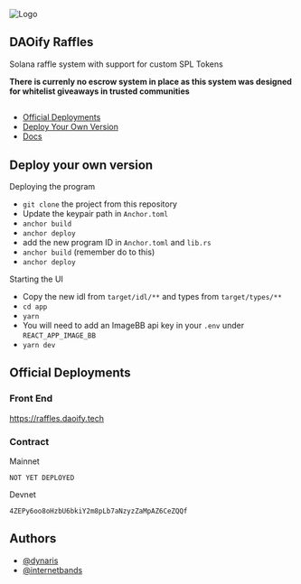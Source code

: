 
![Logo](https://i.ibb.co/8PmGQ5J/daoify-logo.png)


## DAOify Raffles

Solana raffle system with support for custom SPL Tokens

**There is currenly no escrow system in place as this system was designed for whitelist giveaways in trusted communities**

## 
 
 - [Official Deployments](https://github.com/dynaris/solana-raffles)
 - [Deploy Your Own Version](https://github.com/dynaris/solana-raffles)
 - [Docs](https://github.com/dynaris/solana-raffles)


## Deploy your own version


Deploying the program

- `git clone` the project from this repository
- Update the keypair path in `Anchor.toml`
- `anchor build`
- `anchor deploy`
- add the new program ID in `Anchor.toml` and `lib.rs`
- `anchor build` (remember do to this)
- `anchor deploy`

Starting the UI

- Copy the new idl from `target/idl/**` and types from `target/types/**`
- `cd app`
- `yarn` 
- You will need to add an ImageBB api key in your `.env` under `REACT_APP_IMAGE_BB`
- `yarn dev`


## Official Deployments

### Front End

https://raffles.daoify.tech

### Contract

Mainnet

```
NOT YET DEPLOYED
```

Devnet

```
4ZEPy6oo8oHzbU6bkiY2m8pLb7aNzyzZaMpAZ6CeZQQf
```



## Authors

- [@dynaris](https://www.github.com/dynaris)
- [@internetbands](https://www.github.com/internetbandz)

